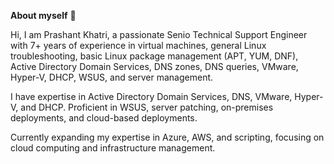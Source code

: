 **About myself** 👋

Hi, I am Prashant Khatri, a passionate Senio Technical Support Engineer with 7+ years of experience in virtual machines, general Linux troubleshooting, basic Linux package management (APT, YUM, DNF), Active Directory Domain Services, DNS zones, DNS queries, VMware, Hyper-V, DHCP, WSUS, and server management.

I have expertise in Active Directory Domain Services, DNS, VMware, Hyper-V, and DHCP. Proficient in WSUS, server patching, on-premises deployments, and cloud-based deployments.

Currently expanding my expertise in Azure, AWS, and scripting, focusing on cloud computing and infrastructure management.
